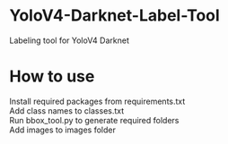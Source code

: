 # YoloV4-Darknet-Label-Tool
Labeling tool for YoloV4 Darknet
# How to use
Install required packages from requirements.txt
<br />
Add class names to classes.txt 
<br />
Run bbox_tool.py to generate required folders 
<br />
Add images to images folder 
<br />


